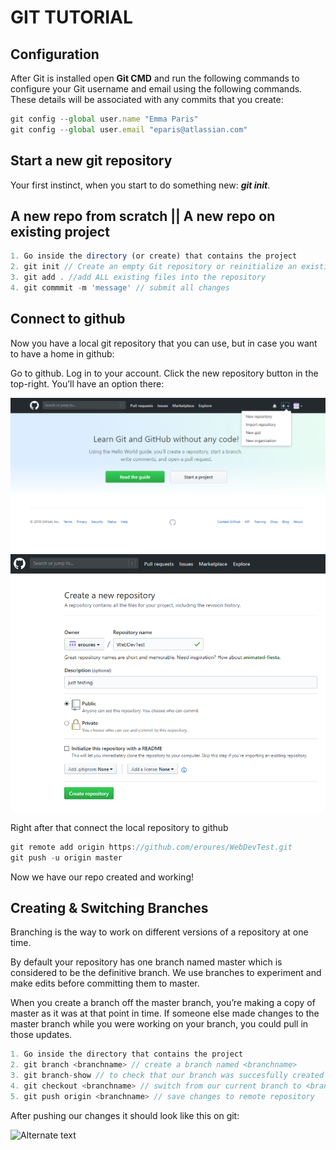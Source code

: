 # GIT TUTORIAL

## Configuration

After Git is installed open **Git CMD** and run the following commands to configure your Git username and email using the following commands.
These details will be associated with any commits that you create:

```js
git config --global user.name "Emma Paris"
git config --global user.email "eparis@atlassian.com"
```

## Start a new git repository

Your first instinct, when you start to do something new:  ***git init***.

## A new repo from scratch || A new repo on existing project

```js
1. Go inside the directory (or create) that contains the project 
2. git init // Create an empty Git repository or reinitialize an existing one
3. git add . //add ALL existing files into the repository
4. git commmit -m 'message' // submit all changes
```

## Connect to github

Now you have a local git repository that you can use, but in case you want to have a home in github:

Go to github.
Log in to your account.
Click the new repository button in the top-right. You’ll have an option there:

![Alternate text](resources\0.png)
![Alternate text](resources\1.png)

Right after that connect the local repository to github

````js
git remote add origin https://github.com/eroures/WebDevTest.git 
git push -u origin master
````

Now we have our repo created and working!

## Creating & Switching Branches

Branching is the way to work on different versions of a repository at one time.

By default your repository has one branch named master which is considered to be the definitive branch. We use branches to experiment and make edits before committing them to master.

When you create a branch off the master branch, you’re making a copy of master as it was at that point in time. If someone else made changes to the master branch while you were working on your branch, you could pull in those updates.

```js
1. Go inside the directory that contains the project 
2. git branch <branchname> // create a branch named <branchname>
3. git branch-show // to check that our branch was succesfully created
4. git checkout <branchname> // switch from our current branch to <branchname>
5. git push origin <branchname> // save changes to remote repository
```

After pushing our changes it should look like this on git: 

![Alternate text](resources\3.png)